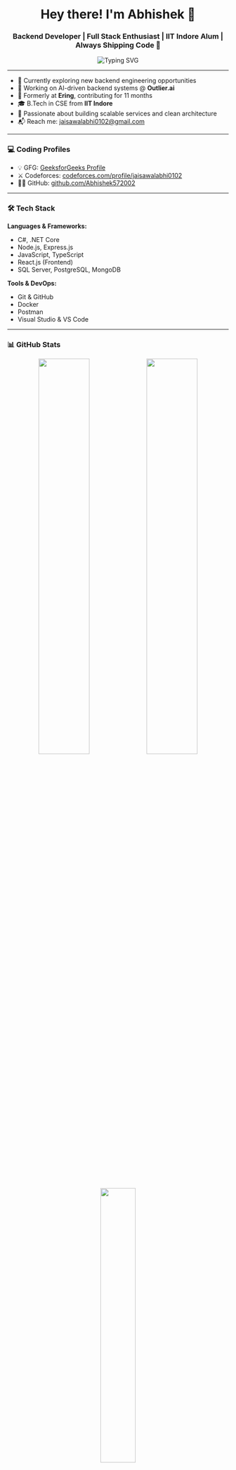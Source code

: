 <h1 align="center">Hey there! I'm Abhishek 👋</h1>
<h3 align="center">Backend Developer | Full Stack Enthusiast | IIT Indore Alum | Always Shipping Code 🚀</h3>

<p align="center">
  <img src="https://readme-typing-svg.herokuapp.com?font=Fira+Code&weight=500&size=24&pause=1000&color=00BFFF&center=true&vCenter=true&width=435&lines=Writing+Clean+APIs+%26+Backend+Logic;Loving+.NET%2C+Node.js+%26+C%23;Also+React-ing+on+the+Frontend" alt="Typing SVG" />
</p>

---

- 🔧 Currently exploring new backend engineering opportunities
- 💼 Working on AI-driven backend systems @ **Outlier.ai**
- 🧠 Formerly at **Ering**, contributing for 11 months
- 🎓 B.Tech in CSE from **IIT Indore**
- 💬 Passionate about building scalable services and clean architecture
- 📬 Reach me: [jaisawalabhi0102@gmail.com](mailto:jaisawalabhi0102@gmail.com)

---

### 💻 Coding Profiles

- 💡 GFG: [GeeksforGeeks Profile](https://www.geeksforgeeks.org/user/jaisawalabhi0102/)
- ⚔️ Codeforces: [codeforces.com/profile/jaisawalabhi0102](https://www.codeforces.com/profile/jaisawalabhi0102)
- 🧑‍💻 GitHub: [github.com/Abhishek572002](https://github.com/Abhishek572002)

---

### 🛠️ Tech Stack

**Languages & Frameworks:**
- C#, .NET Core
- Node.js, Express.js
- JavaScript, TypeScript
- React.js (Frontend)
- SQL Server, PostgreSQL, MongoDB

**Tools & DevOps:**
- Git & GitHub
- Docker
- Postman
- Visual Studio & VS Code

---

### 📊 GitHub Stats

<p align="center">
  <img src="https://github-readme-stats.vercel.app/api?username=Abhishek572002&show_icons=true&theme=tokyonight" width="48%" />
  <img src="https://github-readme-streak-stats.herokuapp.com?user=Abhishek572002&theme=tokyonight" width="48%" />
</p>

<p align="center">
  <img src="https://github-readme-stats.vercel.app/api/top-langs/?username=Abhishek572002&layout=compact&theme=tokyonight" width="40%" />
</p>

---

### 😎 Fun Dev Moment



> "Behind every great product, there's a backend dev who made it scale like magic."

---

### 🔗 Let's Connect

- 💌 [Email Me](mailto:jaisawalabhi0102@gmail.com)
- 🧑‍💻 [GitHub](https://github.com/Abhishek572002)
- 💼 [LinkedIn](https://www.linkedin.com/in/abhishek-jaiswal-b1622721a/)

---
